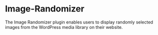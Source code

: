 # Image-Randomizer
The Image Randomizer plugin enables users to display randomly selected images from the WordPress media library on their website.
